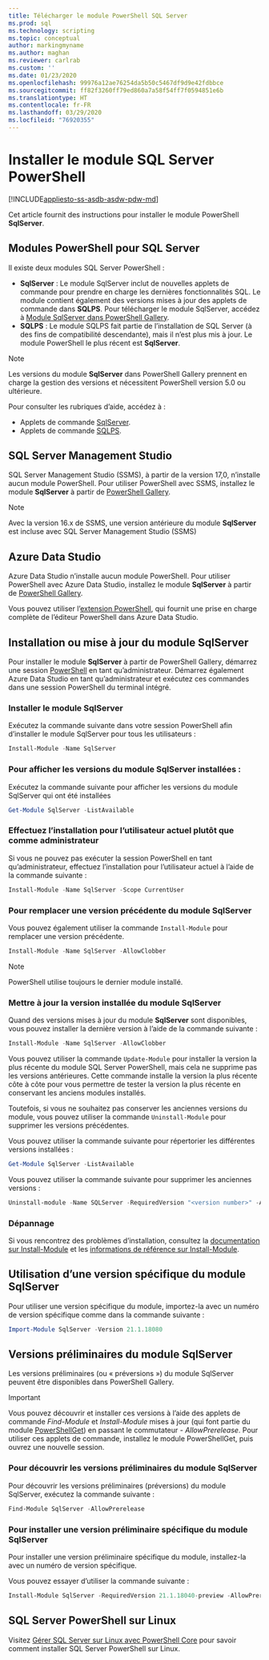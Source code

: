 ```yaml
---
title: Télécharger le module PowerShell SQL Server
ms.prod: sql
ms.technology: scripting
ms.topic: conceptual
author: markingmyname
ms.author: maghan
ms.reviewer: carlrab
ms.custom: ''
ms.date: 01/23/2020
ms.openlocfilehash: 99976a12ae76254da5b50c5467df9d9e42fdbbce
ms.sourcegitcommit: ff82f3260ff79ed860a7a58f54ff7f0594851e6b
ms.translationtype: HT
ms.contentlocale: fr-FR
ms.lasthandoff: 03/29/2020
ms.locfileid: "76920355"
---
```

# <a name="install-the-sql-server-powershell-module"></a>Installer le module SQL Server PowerShell

[!INCLUDE[appliesto-ss-asdb-asdw-pdw-md](../includes/appliesto-ss-asdb-asdw-pdw-md.md)]

Cet article fournit des instructions pour installer le module PowerShell **SqlServer**.

## <a name="powershell-modules-for-sql-server"></a>Modules PowerShell pour SQL Server

Il existe deux modules SQL Server PowerShell :

- **SqlServer** : Le module SqlServer inclut de nouvelles applets de commande pour prendre en charge les dernières fonctionnalités SQL. Le module contient également des versions mises à jour des applets de commande dans **SQLPS**. Pour télécharger le module SqlServer, accédez à [Module SqlServer dans PowerShell Gallery](https://www.powershellgallery.com/packages/Sqlserver).
- **SQLPS** : Le module SQLPS fait partie de l’installation de SQL Server (à des fins de compatibilité descendante), mais il n’est plus mis à jour. Le module PowerShell le plus récent est **SqlServer**.

> [!NOTE]
> Les versions du module **SqlServer** dans PowerShell Gallery prennent en charge la gestion des versions et nécessitent PowerShell version 5.0 ou ultérieure.

Pour consulter les rubriques d’aide, accédez à :

- Applets de commande [SqlServer](https://docs.microsoft.com/powershell/module/sqlserver).
- Applets de commande [SQLPS](https://docs.microsoft.com/powershell/module/sqlps).

## <a name="sql-server-management-studio"></a>SQL Server Management Studio

SQL Server Management Studio (SSMS), à partir de la version 17,0, n’installe aucun module PowerShell. Pour utiliser PowerShell avec SSMS, installez le module **SqlServer** à partir de [PowerShell Gallery](https://www.powershellgallery.com/packages/Sqlserver).

> [!NOTE]
> Avec la version 16.x de SSMS, une version antérieure du module **SqlServer** est incluse avec SQL Server Management Studio (SSMS)

## <a name="azure-data-studio"></a>Azure Data Studio

Azure Data Studio n’installe aucun module PowerShell. Pour utiliser PowerShell avec Azure Data Studio, installez le module **SqlServer** à partir de [PowerShell Gallery](https://www.powershellgallery.com/packages/Sqlserver).

Vous pouvez utiliser l’[extension PowerShell](../azure-data-studio/powershell-extension.md), qui fournit une prise en charge complète de l’éditeur PowerShell dans Azure Data Studio.

## <a name="installing-or-updating-the-sqlserver-module"></a>Installation ou mise à jour du module SqlServer

Pour installer le module **SqlServer** à partir de PowerShell Gallery, démarrez une session [PowerShell](https://docs.microsoft.com/powershell/scripting/powershell-scripting) en tant qu’administrateur. Démarrez également Azure Data Studio en tant qu’administrateur et exécutez ces commandes dans une session PowerShell du terminal intégré.

### <a name="install-the-sqlserver-module"></a>Installer le module SqlServer

Exécutez la commande suivante dans votre session PowerShell afin d’installer le module SqlServer pour tous les utilisateurs :

```powershell
Install-Module -Name SqlServer
```

### <a name="to-view-the-versions-of-the-sqlserver-module-installed"></a>Pour afficher les versions du module SqlServer installées :

Exécutez la commande suivante pour afficher les versions du module SqlServer qui ont été installées

```powershell
Get-Module SqlServer -ListAvailable
```

### <a name="install-for-the-current-user-rather-than-as-an-administrator"></a>Effectuez l’installation pour l’utilisateur actuel plutôt que comme administrateur

Si vous ne pouvez pas exécuter la session PowerShell en tant qu’administrateur, effectuez l’installation pour l’utilisateur actuel à l’aide de la commande suivante :

```powershell
Install-Module -Name SqlServer -Scope CurrentUser
```

### <a name="to-overwrite-a-previous-version-of-the-sqlserver-module"></a>Pour remplacer une version précédente du module SqlServer

Vous pouvez également utiliser la commande `Install-Module` pour remplacer une version précédente.

```powershell
Install-Module -Name SqlServer -AllowClobber
```

> [!Note]
> PowerShell utilise toujours le dernier module installé.

### <a name="update-the-installed-version-of-the-sqlserver-module"></a>Mettre à jour la version installée du module SqlServer

Quand des versions mises à jour du module **SqlServer** sont disponibles, vous pouvez installer la dernière version à l’aide de la commande suivante :

```powershell
Install-Module -Name SqlServer -AllowClobber
```

Vous pouvez utiliser la commande `Update-Module` pour installer la version la plus récente du module SQL Server PowerShell, mais cela ne supprime pas les versions antérieures. Cette commande installe la version la plus récente côte à côte pour vous permettre de tester la version la plus récente en conservant les anciens modules installés.

Toutefois, si vous ne souhaitez pas conserver les anciennes versions du module, vous pouvez utiliser la commande `Uninstall-Module` pour supprimer les versions précédentes.

Vous pouvez utiliser la commande suivante pour répertorier les différentes versions installées :

```powershell
Get-Module SqlServer -ListAvailable
```

Vous pouvez utiliser la commande suivante pour supprimer les anciennes versions :

```powershell
Uninstall-module -Name SQLServer -RequiredVersion "<version number>" -AllowClobber
```

### <a name="troubleshooting"></a>Dépannage

Si vous rencontrez des problèmes d’installation, consultez la [documentation sur Install-Module](https://www.powershellgallery.com/packages/PowerShellGet/2.2.1) et les [informations de référence sur Install-Module](https://docs.microsoft.com/powershell/module/powershellget/Install-Module).

## <a name="using-a-specific-version-of-the-sqlserver-module"></a>Utilisation d’une version spécifique du module SqlServer

Pour utiliser une version spécifique du module, importez-la avec un numéro de version spécifique comme dans la commande suivante :

```powershell
Import-Module SqlServer -Version 21.1.18080
```

## <a name="pre-release-versions-of-the-sqlserver-module"></a>Versions préliminaires du module SqlServer

Les versions préliminaires (ou « préversions ») du module SqlServer peuvent être disponibles dans PowerShell Gallery.

> [!IMPORTANT]
> Vous pouvez découvrir et installer ces versions à l’aide des applets de commande *Find-Module* et *Install-Module* mises à jour (qui font partie du module [PowerShellGet](https://www.powershellgallery.com/packages/PowerShellGet)) en passant le commutateur *- AllowPrerelease*. Pour utiliser ces applets de commande, installez le module PowerShellGet, puis ouvrez une nouvelle session.

### <a name="to-discover-pre-release-versions-of-the-sqlserver-module"></a>Pour découvrir les versions préliminaires du module SqlServer

Pour découvrir les versions préliminaires (préversions) du module SqlServer, exécutez la commande suivante :

```powershell
Find-Module SqlServer -AllowPrerelease
```

### <a name="to-install-a-specific-pre-release-version-of-the-sqlserver-module"></a>Pour installer une version préliminaire spécifique du module SqlServer

Pour installer une version préliminaire spécifique du module, installez-la avec un numéro de version spécifique.

Vous pouvez essayer d’utiliser la commande suivante :

```powershell
Install-Module SqlServer -RequiredVersion 21.1.18040-preview -AllowPrerelease
```

## <a name="sql-server-powershell-on-linux"></a>SQL Server PowerShell sur Linux

Visitez [Gérer SQL Server sur Linux avec PowerShell Core](../linux/sql-server-linux-manage-powershell-core.md) pour savoir comment installer SQL Server PowerShell sur Linux.
